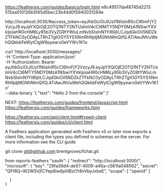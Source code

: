 https://feathersjs.com/guides/basics/login.html
e8c49517da48745d2213
515ea010126b5f45d5bec23b44d0f5940031264e

http://localhost:3030/#access_token=eyJhbGciOiJIUzI1NiIsInR5cCI6ImFjY2VzcyJ9.eyJpYXQiOjE2OTQ1NTY2NTUsImV4cCI6MTY5NDY0MzA1NSwiYXVkIjoiaHR0cHM6Ly95b3VyZG9tYWluLmNvbSIsInN1YiI6IjIiLCJqdGkiOiI5NDZkZTFkNC0yODAyLTRhZTgtOGY5YS1iNmRhNjdjMGNhMmQifQ.ATiAwJNVuWehQQkkbFeWylCIgW9pyearx0eVYWv1K1o

curl 'http://localhost:3030/messages/' \
  -H 'Content-Type: application/json' \
  -H 'Authorization: Bearer eyJhbGciOiJIUzI1NiIsInR5cCI6ImFjY2VzcyJ9.eyJpYXQiOjE2OTQ1NTY2NTUsImV4cCI6MTY5NDY0MzA1NSwiYXVkIjoiaHR0cHM6Ly95b3VyZG9tYWluLmNvbSIsInN1YiI6IjIiLCJqdGkiOiI5NDZkZTFkNC0yODAyLTRhZTgtOGY5YS1iNmRhNjdjMGNhMmQifQ.ATiAwJNVuWehQQkkbFeWylCIgW9pyearx0eVYWv1K1o' \
  --data-binary '{ "text": "Hello 2 from the console" }'

  NEXT: https://feathersjs.com/guides/frontend/javascript.html
  https://feathersjs.com/guides/frameworks.html

https://feathersjs.com/api/client.html#typed-client
https://feathersjs.com/guides/cli/client.html

A Feathers application generated with Feathers v5 or later now exports a client file, including the types you defined in schemas on the server. For more information see the CLI guide

  git clone git@github.com:brentgroves/fchat.git

from reports-feathers
      "oauth": {
      "redirect": "http://localhost:3000/",
      "microsoft": {
        "key": "29fa39d4-de57-4009-a46a-c561fa048562",
        "secret": "QFf8Q~W2W5VjfCYep6lw6pItIBzt7r8nVbyJxbeE",
        "scope": [
          "openid"
        ]
        
      }
    }